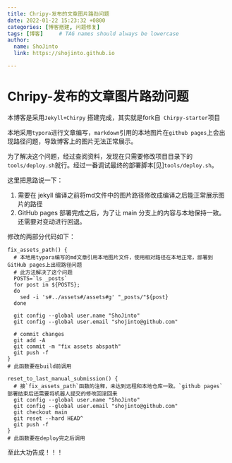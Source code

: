 ```yaml
---
title: Chripy-发布的文章图片路劲问题
date: 2022-01-22 15:23:32 +0800
categories: [博客搭建, 问题修复]
tags: [博客]     # TAG names should always be lowercase
author:
  name: ShoJinto
  link: https://shojinto.github.io

---
```



# Chripy-发布的文章图片路劲问题

本博客是采用`Jekyll+Chirpy` 搭建完成，其实就是fork自` Chirpy-starter`项目

本地采用`typora`进行文章编写，`markdown`引用的本地图片在`github pages`上会出现路径问题，导致博客上的图片无法正常展示。

为了解决这个问题，经过查阅资料，发现在只需要修改项目目录下的`tools/deploy.sh`就行。经过一番调试最终的部署脚本[见]`tools/deploy.sh`。

这里把思路说一下：

1. 需要在 jekyll 编译之前将md文件中的图片路径修改成编译之后能正常展示图片的路径
2. GitHub pages 部署完成之后，为了让 main 分支上的内容与本地保持一致。还需要对变动进行回退。

修改的两部分代码如下：

```shell
fix_assets_path() {
  # 本地用typora编写的md文章引用本地图片文件，使用相对路径在本地正常，部署到GitHub pages上出现路径问题
  # 此方法解决了这个问题
  POSTS=`ls _posts`
  for post in ${POSTS};
  do
    sed -i 's#../assets#/assets#g' "_posts/"${post}
  done
  
  git config --global user.name "ShoJinto"
  git config --global user.email "shojinto@github.com"

  # commit changes
  git add -A
  git commit -m "fix assets abspath"
  git push -f
}
# 此函数要在build前调用
```



```shell
reset_to_last_manual_submission() {
  # 接`fix_assets_path`函数的注释，未达到远程和本地仓库一致。`github pages` 部署结束后还需要将机器人提交的修改回滚回来
  git config --global user.name "ShoJinto"
  git config --global user.email "shojinto@github.com"
  git checkout main
  git reset --hard HEAD^
  git push -f
}
# 此函数要在deploy完之后调用
```



至此大功告成！！！